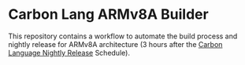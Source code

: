 # Carbon Lang ARMv8A Builder

This repository contains a workflow to automate the build process and nightly release for ARMv8A architecture (3 hours after the [Carbon Language Nightly Release](https://github.com/carbon-language/carbon-lang/releases) Schedule).
